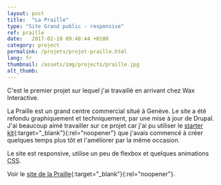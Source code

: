 ```yaml
---
layout: post
title:  "La Praille"
type: "Site Grand public - responsive"
ref: praille
date:   2017-02-10 09:48:44 +0100
category: project
permalink: /projets/projet-praille.html
lang: fr
thumbnail: /assets/img/projects/praille.jpg
alt_thumb: 
---
```

C'est le premier projet sur lequel j'ai travaillé en arrivant chez Wax Interactive.

La Praille est un grand centre commercial situé à Genève.
Le site a été refondu graphiquement et techniquement, par une mise à jour de Drupal.
J'ai beaucoup aimé travailler sur ce projet car j'ai pu utiliser le [starter kit](https://github.com/mchandelier/korat "Korat starter kit (nouvelle fenêtre)"){:target="_blank"}{:rel="noopener"} que j'avais commencé à créer quelques temps plus tôt et l'améliorer par la même occasion.

Le site est responsive, utilise un peu de flexbox et quelques animations <abbr title="Cascading Style Sheets">CSS</abbr>.

Voir le [site de la Praille](http://la-praille.ch/ "La Praille (nouvelle fenêtre)"){:target="_blank"}{:rel="noopener"}.

<img src="{{ site.baseurl }}/assets/img/projects/praille_large.jpg" alt="" 
             srcset="{{ site.baseurl }}/assets/img/projects/praille_medium.jpg 670w,
          {{ site.baseurl }}/assets/img/projects/praille_large.jpg 1024w"
          sizes="(min-width:671px) 1024px"/> 